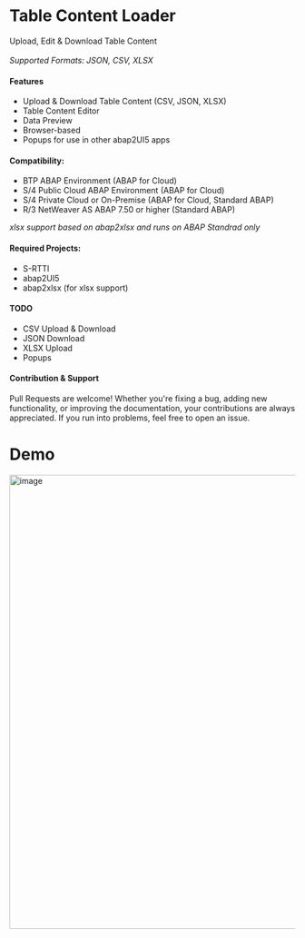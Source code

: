# Table Content Loader
Upload, Edit & Download Table Content <br><br>
_Supported Formats: JSON, CSV, XLSX_


#### Features
* Upload & Download Table Content (CSV, JSON, XLSX)
* Table Content Editor
* Data Preview
* Browser-based
* Popups for use in other abap2UI5 apps

#### Compatibility:
* BTP ABAP Environment (ABAP for Cloud)
* S/4 Public Cloud ABAP Environment (ABAP for Cloud)
* S/4 Private Cloud or On-Premise (ABAP for Cloud, Standard ABAP)
* R/3 NetWeaver AS ABAP 7.50 or higher (Standard ABAP)

_xlsx support based on abap2xlsx and runs on ABAP Standrad only_

#### Required Projects:
* S-RTTI
* abap2UI5
* abap2xlsx (for xlsx support)

#### TODO
* CSV Upload & Download
* JSON Download
* XLSX Upload
* Popups

#### Contribution & Support
Pull Requests are welcome! Whether you're fixing a bug, adding new functionality, or improving the documentation, your contributions are always appreciated. If you run into problems, feel free to open an issue.

# Demo
<img width="800" alt="image" src="https://github.com/abap2UI5-apps/table-content-loader/assets/102328295/73e044dc-137d-49fe-b6ac-0247fb542a0f">






